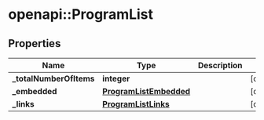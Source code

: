 # openapi::ProgramList

## Properties
Name | Type | Description | Notes
------------ | ------------- | ------------- | -------------
**_totalNumberOfItems** | **integer** |  | [optional] 
**_embedded** | [**ProgramListEmbedded**](programList__embedded.md) |  | [optional] 
**_links** | [**ProgramListLinks**](programList__links.md) |  | [optional] 


